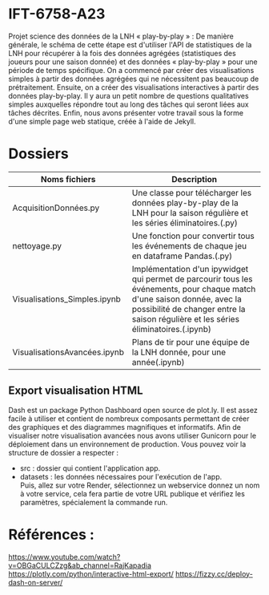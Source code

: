 # IFT-6758-A23  
Projet science des données de la LNH  « play-by-play » : De manière générale, le schéma de cette étape est d'utiliser l'API de statistiques de la LNH pour récupérer à la fois des données agrégées (statistiques des joueurs pour une saison donnée) et des données « play-by-play » pour une période de temps spécifique. On a commencé par créer des visualisations simples à partir des données agrégées qui ne nécessitent pas beaucoup de prétraitement. Ensuite, on a créer des visualisations interactives à partir des données play-by-play. Il y aura un petit nombre de questions qualitatives simples auxquelles répondre tout au long des tâches qui seront liées aux tâches décrites. Enfin, nous avons présenter votre travail sous la forme d'une simple page web statique, créée à l'aide de Jekyll.  

# Dossiers
| Noms fichiers | Description |
| ------------- | ------------- |
| AcquisitionDonnées.py | Une classe pour télécharger les données play-by-play de la LNH pour la saison régulière et les séries éliminatoires.(.py) |
| nettoyage.py |Une fonction pour convertir tous les événements de chaque jeu en dataframe Pandas.(.py) |
| Visualisations_Simples.ipynb | Implémentation d'un ipywidget qui permet de parcourir tous les événements, pour chaque match d'une saison donnée, avec la possibilité de changer entre la saison régulière et les séries éliminatoires.(.ipynb) |
| VisualisationsAvancées.ipynb |Plans de tir pour une équipe de la LNH donnée, pour une année(.ipynb) |


## Export visualisation HTML  
Dash est un package Python Dashboard open source de plot.ly. Il est assez facile à utiliser et contient de nombreux composants permettant de créer des graphiques et des diagrammes magnifiques et informatifs. Afin de visualiser notre visualisation avancées nous avons utiliser Gunicorn pour le déploiement dans un environnement de production.   Vous pouvez voir la structure de dossier a respecter :  
* src : dossier qui contient l'application app.
* datasets : les données nécessaires pour l'exécution de l'app.  
Puis, allez sur votre Render, sélectionnez un webservice donnez un nom à votre service, cela fera partie de votre URL publique et vérifiez les paramètres, spécialement la commande run.  







# Références : 
https://www.youtube.com/watch?v=OBGaCULCZzg&ab_channel=RajKapadia
https://plotly.com/python/interactive-html-export/
https://fizzy.cc/deploy-dash-on-server/
